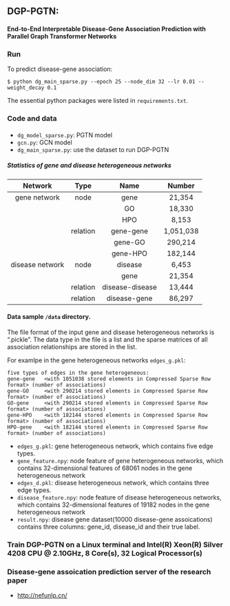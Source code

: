 ## DGP-PGTN:
#### End-to-End Interpretable Disease-Gene Association Prediction with Parallel Graph Transformer Networks

### Run

To predict disease-gene association:
```
$ python dg_main_sparse.py --epoch 25 --node_dim 32 --lr 0.01 --weight_decay 0.1
```
The essential python packages were listed in ```requirements.txt```.

### Code and data

#### 
- `dg_model_sparse.py`: PGTN model
- `gcn.py`: GCN model
- `dg_main_sparse.py`: use the dataset to run DGP-PGTN


##### Statistics of gene and disease heterogeneous networks
| Network | Type |   Name | Number |
| :-------------: | :----------: |:------------: |:------------: |
| gene network |  node | gene | 21,354 |
|  |       |     GO    | 18,330  |
| |     |   HPO      | 8,153|
| |  relation  | gene-gene     | 1,051,038|
| |    | gene-GO     | 290,214|
| |    | gene-HPO     | 182,144|
|disease network |  node  | disease     |6,453|
|  |       |     gene    | 21,354  |
| |  relation  | disease-disease     | 13,444|
| |  relation  | disease-gene     | 86,297|


#### Data sample `/data` directory.  
The file format of the input gene and disease heterogeneous networks is “.pickle”. The data type in the file is a list and the sparse matrices of all association relationships are stored in the list.

For examlpe in the gene heterogeneous networks ```edges_g.pkl```:
```
five types of edges in the gene heterogeneous:	
gene-gene	<with 1051038 stored elements in Compressed Sparse Row format> (number of associations)
gene-GO		<with 290214 stored elements in Compressed Sparse Row format> (number of associations)
GO-gene		<with 290214 stored elements in Compressed Sparse Row format> (number of associations)
gene-HPO	<with 182144 stored elements in Compressed Sparse Row format> (number of associations)
HPO-gene	<with 182144 stored elements in Compressed Sparse Row format> (number of associations)
```
- `edges_g.pkl`: gene heterogeneous network, which contains five edge types.
- `gene_feature.npy`: node feature of gene heterogeneous networks, which contains 32-dimensional features of 68061 nodes in the gene heterogeneous network
- `edges_d.pkl`: disease heterogeneous network, which contains three edge types.
- `disease_feature.npy`: node feature of disease heterogeneous networks,  which contains 32-dimensional features of 19182 nodes in the gene heterogeneous network
- `result.npy`: disease gene dataset(10000 disease-gene assoications) contains three columns: gene_id, disease_id and their true label.



### Train DGP-PGTN on a Linux terminal and Intel(R) Xeon(R) Silver 4208 CPU @ 2.10GHz, 8 Core(s), 32 Logical Processor(s)

### Disease-gene assoication prediction server of the research paper
- http://nefunlp.cn/
